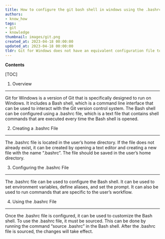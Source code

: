 ```yaml
---
title: How to configure the git bash shell in windows using the .bashrc or similar configuration files
authors:
- know_how
tags:
- git
- knowledge
thumbnail: images/git.png
created_at: 2023-04-18 00:00:00
updated_at: 2023-04-18 00:00:00
tldr: Git for Windows does not have an equivalent configuration file to the .bashrc file used in Linux systems.
---
```


**Contents**

[TOC]

1. Overview
-------------------------
Git for Windows is a version of Git that is specifically designed to run on Windows. It includes a Bash shell, which is a command line interface that can be used to interact with the Git version control system. The Bash shell can be configured using a .bashrc file, which is a text file that contains shell commands that are executed every time the Bash shell is opened.

2. Creating a .bashrc File
-------------------------
The .bashrc file is located in the user’s home directory. If the file does not already exist, it can be created by opening a text editor and creating a new file with the name “.bashrc”. The file should be saved in the user’s home directory.

3. Configuring the .bashrc File
-------------------------
The .bashrc file can be used to configure the Bash shell. It can be used to set environment variables, define aliases, and set the prompt. It can also be used to run commands that are specific to the user’s workflow.

4. Using the .bashrc File
-------------------------
Once the .bashrc file is configured, it can be used to customize the Bash shell. To use the .bashrc file, it must be sourced. This can be done by running the command “source .bashrc” in the Bash shell. After the .bashrc file is sourced, the changes will take effect.
